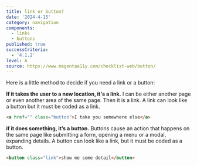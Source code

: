 ```yaml
---
title: link or button?
date: '2024-4-15'
category: navigation
components:
  - links
  - buttons
published: true
successCriteria:
  - '4.1.2'
level: A
source: https://www.magentaa11y.com/checklist-web/button/
---
```


Here is a little method to decide if you need a link or a button:

**If it takes the user to a new location, it's a link.**
I can be either another page or even another area of the same page.
Then it is a link. A link can look like a button but it must be coded as a link.

```html
<a href="" class="button">I take you somewhere else</a>
```

**if it does something, it’s a button.**
Buttons cause an action that happens on the same page like submitting a form, opening a menu or a modal, expanding details.
A button can look like a link, but it must be coded as a button.

```html
<button class="link">show me some detail</button>
```
